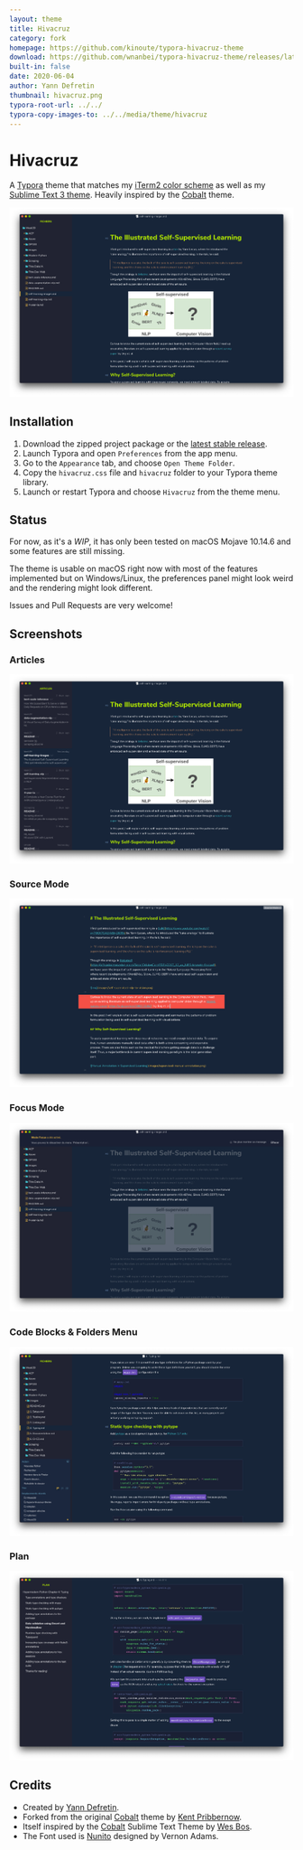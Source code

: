 ```yaml
---
layout: theme
title: Hivacruz
category: fork
homepage: https://github.com/kinoute/typora-hivacruz-theme
download: https://github.com/wnanbei/typora-hivacruz-theme/releases/latest
built-in: false
date: 2020-06-04
author: Yann Defretin
thumbnail: hivacruz.png
typora-root-url: ../../
typora-copy-images-to: ../../media/theme/hivacruz
---
```


# Hivacruz

A [Typora](https://typora.io) theme that matches my [iTerm2 color scheme](https://github.com/kinoute/hivacruz-itermcolors) as well as my [Sublime Text 3 theme](https://github.com/kinoute/hivacruz-sublime-theme). Heavily inspired by the [Cobalt](https://github.com/elitistsnob/typora-cobalt-theme) theme.

![](/media/theme/hivacruz/standard.png)

## Installation

1. Download the zipped project package or the [latest stable release](https://github.com/kinoute/typora-hivacruz-theme/releases).
2. Launch Typora and open `Preferences` from the app menu.
3. Go to the `Appearance` tab, and choose `Open Theme Folder`.
4. Copy the `hivacruz.css` file and `hivacruz` folder to your Typora theme library.
5. Launch or restart Typora and choose `Hivacruz` from the theme menu.

## Status

For now, as it's a *WIP*, it has only been tested on macOS Mojave 10.14.6 and some features are still missing.

The theme is usable on macOS right now with most of the features implemented but on Windows/Linux, the preferences panel might look weird and the rendering might look different.

Issues and Pull Requests are very welcome!

## Screenshots

### Articles

![](/media/theme/hivacruz/articles.png)

###  Source Mode

![](/media/theme/hivacruz/sourcemode.png)

### Focus Mode

![](/media/theme/hivacruz/focusmode.png)

### Code Blocks & Folders Menu

![](/media/theme/hivacruz/codefolders.png)

### Plan

![](/media/theme/hivacruz/plan.png)

## Credits

* Created by [Yann Defretin](https://github.com/kinoute).
* Forked from the original [Cobalt](https://github.com/elitistsnob/typora-cobalt-theme) theme by [Kent Pribbernow](https://www.github.com/elitistsnob).
* Itself inspired by the [Cobalt](https://github.com/wesbos/cobalt2) Sublime Text Theme by [Wes Bos](https://github.com/wesbos).
* The Font used is [Nunito](https://fonts.google.com/specimen/Nunito) designed by Vernon Adams.